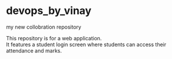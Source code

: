 # devops_by_vinay
my new collobration repository


This repository is for a web application.  
It features a student login screen where students can access their attendance and marks. 
